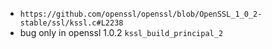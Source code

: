 * `https://github.com/openssl/openssl/blob/OpenSSL_1_0_2-stable/ssl/kssl.c#L2238`
* bug only in openssl 1.0.2 `kssl_build_principal_2`
